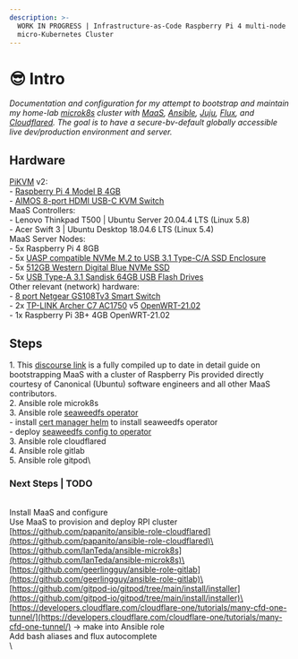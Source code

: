 ```yaml
---
description: >-
  WORK IN PROGRESS | Infrastructure-as-Code Raspberry Pi 4 multi-node
  micro-Kubernetes Cluster
---
```


# 😎 Intro

_Documentation and configuration for my attempt to bootstrap and maintain my home-lab_ [_microk8s_](https://microk8s.io) _cluster with_ [_MaaS_](https://maas.io)_,_ [_Ansible_](https://ansible.com)_,_ [_Juju_](https://jaas.ai)_,_ [_Flux_](https://fluxcd.io)_, and_ [_Cloudflared_](https://developers.cloudflare.com/cloudflare-one/tutorials/ssh/)_. The goal is to have a secure-bv-default globally accessible live dev/production environment and server._

## Hardware

[PiKVM](https://pikvm.org) v2:\
\- [Raspberry Pi 4 Model B 4GB](https://github.com/pikvm/pikvm#diy-getting-started)\
&#x20;  \- [AIMOS 8-port HDMI USB-C KVM Switch](https://www.amazon.de/AIMOS-Umschalter-Tastatur-unterst%C3%BCtzen-verbunden/dp/B08FR5K111/)\
MaaS Controllers: \
\- Lenovo Thinkpad T500 | Ubuntu Server 20.04.4 LTS (Linux 5.8)\
\- Acer Swift 3 | Ubuntu Desktop 18.04.6 LTS (Linux 5.4)\
MaaS Server Nodes:\
\- 5x Raspberry Pi 4 8GB\
&#x20;  \- 5x [UASP compatible NVMe M.2 to USB 3.1 Type-C/A SSD Enclosure](https://www.amazon.ca/UGREEN-Enclosure-Aluminum-External-Tool-Free/dp/B07NPFV21K)\
&#x20;  \- 5x [512GB Western Digital Blue NVMe SSD](https://www.amazon.ca/Blue-NAND-500GB-SSD-WDS500G2B0B/dp/B073SBX6TY)\
&#x20;  \- 5x [USB Type-A 3.1 Sandisk 64GB USB Flash Drives](https://www.amazon.ca/SanDisk-64GB-Ultra-Flash-Drive/dp/B077VYCV37/)\
Other relevant (network) hardware:\
\- [8 port Netgear GS108Tv3 Smart Switch](https://www.amazon.com/NETGEAR-8-Port-Gigabit-Ethernet-Managed/dp/B07PS6Z162)\
\- 2x [TP-LINK Archer C7 AC1750](https://www.amazon.ca/TP-Link-AC1750-Wireless-Gigabit-1350Mbps/dp/B00BUSDVBQ) v5 [OpenWRT-21.02](https://openwrt.org/toh/tp-link/archer-c5-c7-wdr7500?s\[]=archer\&s\[]=c7\&s\[]=v5)\
&#x20;  \- 1x Raspberry Pi 3B+ 4GB OpenWRT-21.02

## Steps

1\. This [discourse link](https://discourse.maas.io/t/build-your-own-bare-metal-cloud-using-a-raspberry-pi-cluster-with-maas/5845) is a fully compiled up to date in detail guide on bootstrapping MaaS with a cluster of Raspberry Pis provided directly courtesy of Canonical (Ubuntu) software engineers and all other MaaS contributors.\
2\. Ansible role microk8s\
3\. Ansible role [seaweedfs operator](https://github.com/seaweedfs/seaweedfs-operator#installation)\
&#x20;   \- install [cert manager helm](https://cert-manager.io/docs/installation/helm/) to install seaweedfs operator\
&#x20;   \- deploy [seaweedfs config to operator](https://github.com/seaweedfs/seaweedfs-operator#you-need-to-also-deploy-an-configuration-to-get-it-running-see-next-section)\
3\. Ansible role cloudflared\
4\. Ansible role gitlab\
5\. Ansible role gitpod\


### Next Steps | TODO

\
Install MaaS and configure \
Use MaaS to provision and deploy RPI cluster\
[https://github.com/papanito/ansible-role-cloudflared](https://github.com/papanito/ansible-role-cloudflared)\
[https://github.com/IanTeda/ansible-microk8s](https://github.com/IanTeda/ansible-microk8s)\
[https://github.com/geerlingguy/ansible-role-gitlab](https://github.com/geerlingguy/ansible-role-gitlab)\
[https://github.com/gitpod-io/gitpod/tree/main/install/installer](https://github.com/gitpod-io/gitpod/tree/main/install/installer)\
[https://developers.cloudflare.com/cloudflare-one/tutorials/many-cfd-one-tunnel/](https://developers.cloudflare.com/cloudflare-one/tutorials/many-cfd-one-tunnel/) -> make into Ansible role\
Add bash aliases and flux autocomplete\
\

